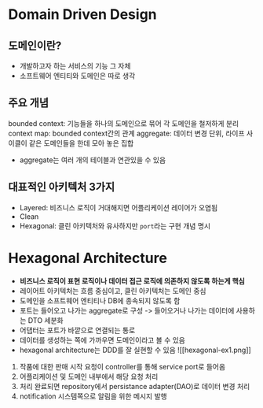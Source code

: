 # Domain Driven Design
## 도메인이란?
- 개발하고자 하는 서비스의 기능 그 자체
- 소프트웨어 엔티티와 도메인은 따로 생각
## 주요 개념
bounded context: 기능들을 하나의 도메인으로 묶어 각 도메인을 철저하게 분리
context map: bounded context간의 관계
aggregate: 데이터 변경 단위, 라이프 사이클이 같은 도메인들을 한데 모아 놓은 집합
- aggregate는 여러 개의 테이블과 연관있을 수 있음
## 대표적인 아키텍처 3가지
- Layered: 비즈니스 로직이 거대해지면 어플리케이션 레이어가 오염됨
- Clean
- Hexagonal: 클린 아키텍처와 유사하지만 `port`라는 구현 개념 명시
# Hexagonal Architecture
- **비즈니스 로직이 표현 로직이나 데이터 접근 로직에 의존하지 않도록 하는게 핵심**
- 레이어트 아키텍처는 흐름 중심이고, 클린 아키텍처는 도메인 중심
- 도메인을 소프트웨어 엔티티나 DB에 종속되지 않도록 함
- 포트는 들어오고 나가는 aggregate로 구성 -> 들어오거나 나가는 데이터에 사용하는 DTO 세분화
- 어댑터는 포트가 바깥으로 연결되는 통로
- 데이터를 생성하는 쪽에 가까우면 도메인이라고 볼 수 있음
- hexagonal architecture는 DDD를 잘 실현할 수 있음
![[hexagonal-ex1.png]]
1. 작품에 대한 판매 시작 요청이 controller를 통해 service port로 들어옴
2. 어플리케이션 및 도메인 내부에서 해당 요청 처리
3. 처리 완료되면 repository에서 persistance adapter(DAO)로 데이터 변경 처리
4. notification 시스템쪽으로 알림을 위한 메시지 발행
